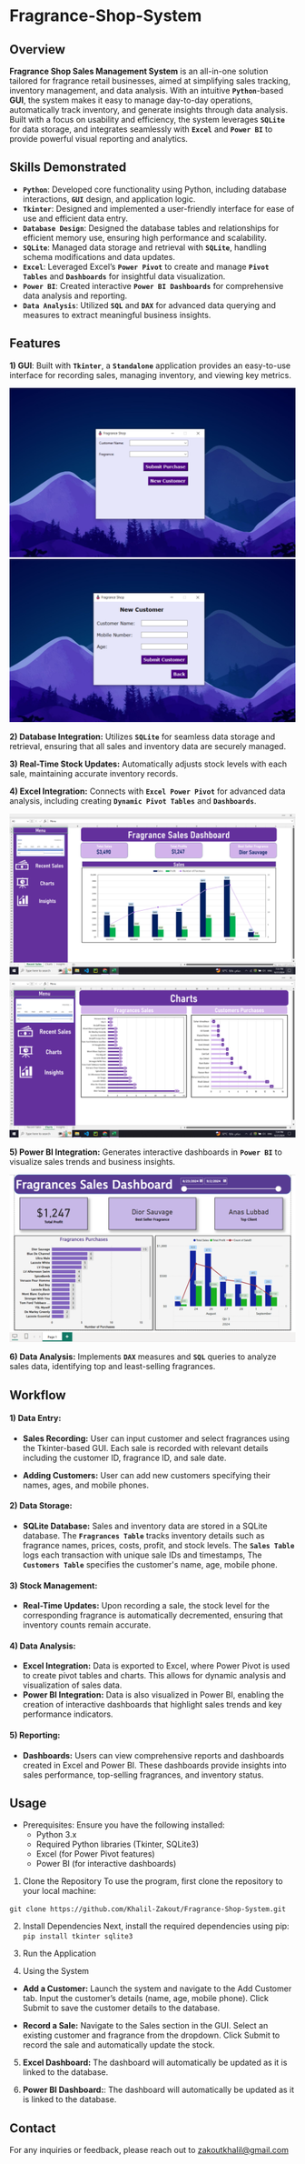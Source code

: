 # Fragrance-Shop-System

## Overview
**Fragrance Shop Sales Management System** is an all-in-one solution tailored for fragrance retail businesses, aimed at simplifying sales tracking, inventory management, and data analysis. With an intuitive **`Python`**-based **GUI**, the system makes it easy to manage day-to-day operations, automatically track inventory, and generate insights through data analysis. Built with a focus on usability and efficiency, the system leverages **`SQLite`** for data storage, and integrates seamlessly with **`Excel`** and **`Power BI`** to provide powerful visual reporting and analytics.


## Skills Demonstrated
* **`Python`**:  Developed core functionality using Python, including database interactions, **`GUI`** design, and application logic.
* **`Tkinter`**: Designed and implemented a user-friendly interface for ease of use and efficient data entry.
* **`Database Design`**: Designed the database tables and relationships for efficient memory use, ensuring high performance and scalability.
* **`SQLite`**: Managed data storage and retrieval with **`SQLite`**, handling schema modifications and data updates.
* **`Excel`**: Leveraged Excel’s **`Power Pivot`** to create and manage **`Pivot Tables`** and **`Dashboards`** for insightful data visualization.
* **`Power BI`**: Created interactive **`Power BI Dashboards`** for comprehensive data analysis and reporting.
* **`Data Analysis`**: Utilized **`SQL`** and **`DAX`** for advanced data querying and measures to extract meaningful business insights.


## Features
**1) GUI**: Built with **`Tkinter`**, a **`Standalone`** application provides an easy-to-use interface for recording sales, managing inventory, and viewing key metrics.
  
  ![Tkinter GUI](Screenshots/GUI_1.png) ![Tkinter GUI](Screenshots/GUI_2.png)
  
**2) Database Integration:** Utilizes **`SQLite`** for seamless data storage and retrieval, ensuring that all sales and inventory data are securely managed.
  
**3) Real-Time Stock Updates:** Automatically adjusts stock levels with each sale, maintaining accurate inventory records.
  
**4) Excel Integration:** Connects with **`Excel Power Pivot`** for advanced data analysis, including creating **`Dynamic Pivot Tables`** and **`Dashboards`**.
  
  ![Tkinter GUI](Screenshots/Excel_Dashboard_1.png) ![Tkinter GUI](Screenshots/Excel_Dashboard_2.png)

  
**5) Power BI Integration:** Generates interactive dashboards in **`Power BI`** to visualize sales trends and business insights.
  
  ![Tkinter GUI](Screenshots/PowerBI_Dashboard.png)

**6) Data Analysis:** Implements **`DAX`** measures and **`SQL`** queries to analyze sales data, identifying top and least-selling fragrances.

## Workflow
#### 1) Data Entry:
  
* **Sales Recording:** User can input customer and select fragrances using the Tkinter-based GUI. Each sale is recorded with relevant details including the customer ID, fragrance ID, and sale date.
  
* **Adding Customers:** User can add new customers specifying their names, ages, and mobile phones.


#### 2) Data Storage:

* **SQLite Database:** Sales and inventory data are stored in a SQLite database. The **`Fragrances Table`** tracks inventory details such as fragrance names, prices, costs, profit, and stock levels. The **`Sales Table`** logs each transaction with unique sale IDs and timestamps, The **`Customers Table`** specifies the customer's name, age, mobile phone.

#### 3) Stock Management:

* **Real-Time Updates:** Upon recording a sale, the stock level for the corresponding fragrance is automatically decremented, ensuring that inventory counts remain accurate.

#### 4) Data Analysis:

* **Excel Integration:** Data is exported to Excel, where Power Pivot is used to create pivot tables and charts. This allows for dynamic analysis and visualization of sales data.
* **Power BI Integration:** Data is also visualized in Power BI, enabling the creation of interactive dashboards that highlight sales trends and key performance indicators.

#### 5) Reporting:

* **Dashboards:** Users can view comprehensive reports and dashboards created in Excel and Power BI. These dashboards provide insights into sales performance, top-selling fragrances, and inventory status.


## Usage
- Prerequisites: Ensure you have the following installed:
  * Python 3.x
  * Required Python libraries (Tkinter, SQLite3)
  * Excel (for Power Pivot features)
  * Power BI (for interactive dashboards)
    
1. Clone the Repository
To use the program, first clone the repository to your local machine:

`git clone https://github.com/Khalil-Zakout/Fragrance-Shop-System.git`

2. Install Dependencies
Next, install the required dependencies using pip:
`pip install tkinter sqlite3`

3. Run the Application

4. Using the System
* **Add a Customer:**
Launch the system and navigate to the Add Customer tab.
Input the customer’s details (name, age, mobile phone).
Click Submit to save the customer details to the database.

* **Record a Sale:** Navigate to the Sales section in the GUI. Select an existing customer and fragrance from the dropdown.
  Click Submit to record the sale and automatically update the stock.

5. **Excel Dashboard:** The dashboard will automatically be updated as it is linked to the database.

6. **Power BI Dashboard:**: The dashboard will automatically be updated as it is linked to the database.


## Contact
For any inquiries or feedback, please reach out to zakoutkhalil@gmail.com

